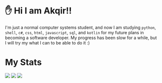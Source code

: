 # ✋ __Hi I am Akqir!!__
I'm just a normal computer systems student, and now I am studying `python`, `shell`, `c#`, `css`, `html`, `javascript`, `sql`, and `kotlin` for my future plans in becoming a software developer. My progress has been slow for a while, but I will try my what I can to be able to do it :)

# My Stats

![](http://github-profile-summary-cards.vercel.app/api/cards/repos-per-language?username=aKqir24&theme=github_dark)
![](http://github-profile-summary-cards.vercel.app/api/cards/stats?username=aKqir24&theme=github_dark)
![](http://github-profile-summary-cards.vercel.app/api/cards/profile-details?username=aKqir24&theme=github_dark)

